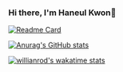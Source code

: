 ### Hi there, I'm Haneul Kwon👋

[![Readme Card](https://github-readme-stats.vercel.app/api/pin/?username=tsun0705&repo=tsun0705/TIL&theme=dracula&hide_border=true)](https://github.com/tsun0705/ViewCloset_deeplearning)

[![Anurag's GitHub stats](https://github-readme-stats.vercel.app/api?username=tsun0705&hide=prs&count_private=true&include_all_commits=true&theme=dracula&hide_border=false)](https://github.com/tsun0705)

[![willianrod's wakatime stats](https://github-readme-stats.vercel.app/api/wakatime?username=Ollie&v=2&theme=dracula&layout=compact)](https://github.com/tsun0705)


<!--
**tsun0705/tsun0705** is a ✨ _special_ ✨ repository because its `README.md` (this file) appears on your GitHub profile.

Here are some ideas to get you started:

- 🔭 I’m currently working on ...
- 🌱 I’m currently learning ...
- 👯 I’m looking to collaborate on ...
- 🤔 I’m looking for help with ...
- 💬 Ask me about ...
- 📫 How to reach me: ...
- 😄 Pronouns: ...
- ⚡ Fun fact: ...
-->
